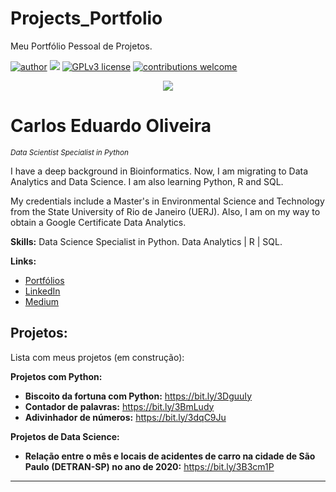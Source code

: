 # Projects_Portfolio
Meu Portfólio Pessoal de Projetos.

[![author](https://img.shields.io/badge/author-carloseduardooliveira-red.svg)](https://www.linkedin.com/in/carloseduardoaoliveira/) [![](https://img.shields.io/badge/python-3.7+-blue.svg)](https://www.python.org/downloads/release/python-365/) [![GPLv3 license](https://img.shields.io/badge/License-GPLv3-blue.svg)](http://perso.crans.org/besson/LICENSE.html) [![contributions welcome](https://img.shields.io/badge/contributions-welcome-brightgreen.svg?style=flat)](https://github.com/CarlosEduardoOliv/Data_Science_Portflio)

<p align="center">
  <img src="https://github.com/CarlosEduardoOliv/Data_Science_Portflio/blob/main/banner%20editado.png?raw=true" >
</p>

# Carlos Eduardo Oliveira
<sub>*Data Scientist Specialist in Python*</sub>

I have a deep background in Bioinformatics. Now, I am migrating to Data Analytics and Data Science. I am also learning Python, R and SQL.

My credentials include a Master's in Environmental Science and Technology from the State University of Rio de Janeiro (UERJ). Also, I am on my way to obtain a Google Certificate Data Analytics.

**Skills:** Data Science Specialist in Python. Data Analytics | R | SQL.

**Links:**
* [Portfólios](https://github.com/CarlosEduardoOliv?tab=repositories)
* [LinkedIn](https://www.linkedin.com/in/carloseduardoaoliveira/)
* [Medium](https://medium.com/@Carlos_Eduardo_Oliveira)


## Projetos:
Lista com meus projetos (em construção):

**Projetos com Python:**
* **Biscoito da fortuna com Python:** https://bit.ly/3DguuIy
* **Contador de palavras:** https://bit.ly/3BmLudy
* **Adivinhador de números:** https://bit.ly/3dqC9Ju

**Projetos de Data Science:**
* **Relação entre o mês e locais de acidentes de carro na cidade de São Paulo (DETRAN-SP) no ano de 2020:** https://bit.ly/3B3cm1P


---
